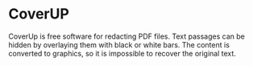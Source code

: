 # CoverUP
CoverUp is free software for redacting PDF files. Text passages can be hidden by overlaying them with black or white bars. The content is converted to graphics, so it is impossible to recover the original text.
